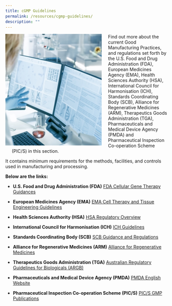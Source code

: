 ```yaml
---
title: cGMP Guidelines
permalink: /resources/cgmp-guidelines/
description: ""
---
```

<div style="margin-right: 20px; float: left;">
    <img src="/images/Resources/CGMP%20Guidelines/shutterstock_1073659382.jpg" style="width:300px">
</div>
<div style="margin-left: 20px;">	
<p>Find out more about the current Good Manufacturing Practices, and regulations set forth by the U.S.  
Food and Drug Administration (FDA), European Medicines Agency (EMA), Health Sciences Authority (HSA), International Council for Harmonisation (ICH), Standards Coordinating Body (SCB), Alliance for Regenerative Medicines (ARM), Therapeutics Goods Administration (TGA), Pharmaceuticals and Medical Device Agency (PMDA) and Pharmaceutical Inspection Co-operation Scheme (PIC/S) in this section.</p>
</div>

It contains minimum requirements for the methods, facilities, and controls used in
manufacturing and processing.

	
**Below are the links:**

*   **U.S. Food and Drug Administration (FDA)** [FDA Cellular Gene Therapy Guidances](https://www.fda.gov/vaccines-blood-biologics/biologics-guidances/cellular-gene-therapy-guidances)
    
*   **European Medicines Agency (EMA)** [EMA Cell Therapy and Tissue Engineering Guidelines](https://www.ema.europa.eu/en/human-regulatory/research-development/scientific-guidelines/multidisciplinary/multidisciplinary-cell-therapy-tissue-engineering)
    
*   **Health Sciences Authority (HSA)** [HSA Regulatory Overview](https://www.hsa.gov.sg/ctgtp/regulatory-overview)
    
*   **International Council for Harmonisation (ICH)** [ICH Guidelines](https://www.ich.org/page/ich-guidelines)
    
*   **Standards Coordinating Body (SCB)** [SCB Guidance and Regulations](https://www.standardscoordinatingbody.org/guidance-regulations)
    
*   **Alliance for Regenerative Medicines (ARM)** [Alliance for Regenerative Medicines](https://alliancerm.org/)
    
*   **Therapeutics Goods Administration (TGA)** [Australian Regulatory Guidelines for Biologicals (ARGB)](https://www.tga.gov.au/publication/australian-regulatory-guidelines-biologicals-argb)
    
*   **Pharmaceuticals and Medical Device Agency (PMDA)** [PMDA English Website](https://www.pmda.go.jp/english/pnavi_e-08.html)
    
*   **Pharmaceutical Inspection Co-operation Scheme (PIC/S)** [PIC/S GMP Publications](https://picscheme.org/en/publications?tri=gmp#zone)